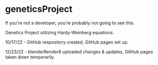 # geneticsProject

If you're not a developer, you're probably not going to see this.

Genetics Project utilizing Hardy-Weinberg equations.

10/17/22 - GitHub respository created, GitHub pages set up.

12/23/22 - blenderRender8 uploaded changes & updates, GitHub pages taken down temporarily.
